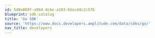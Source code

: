```yaml
---
id: 5d8e869f-a964-4cbe-a103-65ecd4c2c576
blueprint: sdk-catalog
title: 'Go SDK'
source: 'https://www.docs.developers.amplitude.com/data/sdks/go/'
nav_title: developers
---
```

